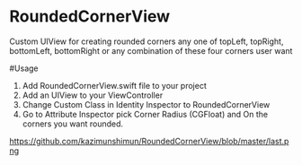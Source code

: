 # RoundedCornerView

Custom UIView for creating rounded corners any one of topLeft, topRight, bottomLeft, bottomRight or any combination of these four corners user want

#Usage
1. Add RoundedCornerView.swift file to your project
2. Add an UIView to your ViewController
3. Change Custom Class in Identity Inspector to RoundedCornerView
4. Go to Attribute Inspector pick Corner Radius (CGFloat) and On the corners you want rounded.

https://github.com/kazimunshimun/RoundedCornerView/blob/master/last.png
